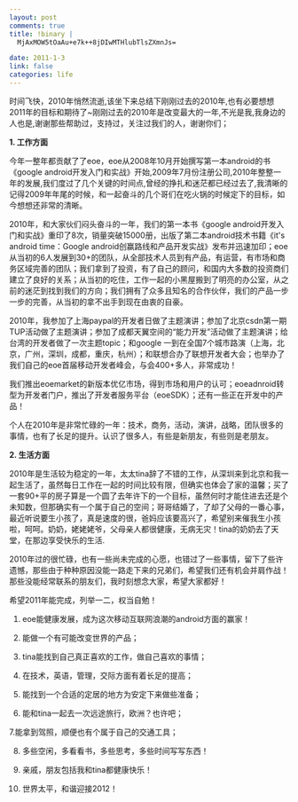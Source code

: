 ```yaml
--- 
layout: post
comments: true
title: !binary |
  MjAxMOW5tOaAu+e7k++8jDIwMTHlubTlsZXmnJs=

date: 2011-1-3
link: false
categories: life
---
```

时间飞快，2010年悄然流逝,该坐下来总结下刚刚过去的2010年,也有必要想想2011年的目标和期待了~刚刚过去的2010年是改变最大的一年,不光是我,我身边的人也是,谢谢那些帮助过，支持过，关注过我们的人，谢谢你们；

<strong>1. 工作方面</strong>

今年一整年都贡献了了eoe，eoe从2008年10月开始撰写第一本android的书《google android开发入门和实战》开始,2009年7月份注册公司,2010年整整一年的发展,我们度过了几个关键的时间点,曾经的挣扎和迷茫都已经过去了,我清晰的记得2009年年尾的时候，和一起奋斗的几个哥们在吃火锅的时候定下的目标，如今想想还非常的清晰。

2010年，和大家伙们闷头奋斗的一年，我们的第一本书《google android开发入门和实战》重印了8次，销量突破15000册，出版了第二本android技术书籍《it's android time：Google android创赢路线和产品开发实战》发布并迅速加印；eoe从当初的6人发展到30+的团队，从全部技术人员到有产品，有运营，有市场和商务区域完善的团队；我们拿到了投资，有了自己的顾问，和国内大多数的投资商们建立了良好的关系；从当初的吃住，工作一起的小黑屋搬到了明亮的办公室，从之前的迷茫到找到我们的方向；我们拥有了众多且知名的合作伙伴，我们的产品一步一步的完善，从当初的拿不出手到现在由衷的自豪。

2010年，我参加了上海paypal的开发者日做了主题演讲；参加了北京csdn第一期TUP活动做了主题演讲；参加了成都天翼空间的“能力开发”活动做了主题演讲；给台湾的开发者做了一次主题topic；和google 一到在全国7个城市路演（上海，北京，广州，深圳，成都，重庆，杭州）；和联想合办了联想开发者大会；也举办了我们自己的eoe首届移动开发者峰会，与会400+多人，非常成功！

我们推出eoemarket的新版本优亿市场，得到市场和用户的认可；eoeadnroid转型为开发者门户，推出了开发者服务平台（eoeSDK）；还有一些正在开发中的产品！

个人在2010年是非常忙碌的一年：技术，商务，活动，演讲，战略，团队很多的事情，也有了长足的提升。认识了很多人，有些是新朋友，有些则是老朋友。

<strong>2. 生活方面</strong>

2010年是生活较为稳定的一年，太太tina辞了不错的工作，从深圳来到北京和我一起生活了，虽然每日工作在一起的时间比较有限，但确实也体会了家的温馨；买了一套90+平的房子算是一个圆了去年许下的一个目标，虽然何时才能住进去还是个未知数，但那确实有一个属于自己的空间；哥哥结婚了，了却了父母的一番心事，最近听说要生小孩了，真是速度的很，爸妈应该要高兴了，希望别来催我生小孩啦，呵呵。奶奶，姥姥姥爷，父母亲人都很健康，无病无灾！tina的奶奶去了天堂，在那边享受快乐的生活.

2010年过的很忙碌，也有一些尚未完成的心愿，也错过了一些事情，留下了些许遗憾，那些由于种种原因没能一路走下来的兄弟们，希望我们还有机会并肩作战！那些没能经常联系的朋友们，我时刻想念大家，希望大家都好！

希望2011年能完成，列举一二，权当自勉！

1. eoe能健康发展，成为这次移动互联网浪潮的android方面的赢家！

2. 能做一个有可能改变世界的产品；

3. tina能找到自己真正喜欢的工作，做自己喜欢的事情；

4. 在技术，英语，管理，交际方面有着长足的提高；

5. 能找到一个合适的定居的地方为安定下来做些准备；

6. 能和tina一起去一次远途旅行，欧洲？也许吧；

7.能拿到驾照，顺便也有个属于自己的交通工具；

8. 多些空闲，多看看书，多些思考，多些时间写写东西！

9. 亲戚，朋友包括我和tina都健康快乐！

10. 世界太平，和谐迎接2012！
